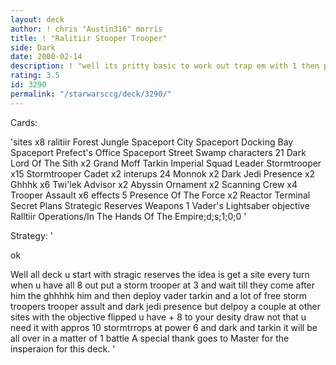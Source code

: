 ```yaml
---
layout: deck
author: ! chris "Austin316" morris
title: ! "Ralitiir Stooper Trooper"
side: Dark
date: 2000-02-14
description: ! "well its pritty basic to work out trap em with 1 then pound em with many"
rating: 3.5
id: 3290
permalink: "/starwarsccg/deck/3290/"
---
```

Cards: 

'sites x8
ralitiir
Forest
Jungle
Spaceport City
Spaceport Docking Bay
Spaceport Prefect's Office
Spaceport Street
Swamp
characters 21
Dark Lord Of The Sith x2
Grand Moff Tarkin
Imperial Squad Leader
Stormtrooper x15
Stormtrooper Cadet x2
interups 24
Monnok x2
Dark Jedi Presence x2
Ghhhk x6
Twi'lek Advisor x2
Abyssin Ornament x2
Scanning Crew x4
Trooper Assault x6
effects 5
Presence Of The Force x2
Reactor Terminal
Secret Plans
Strategic Reserves
Weapons 1
Vader's Lightsaber
objective
Ralltiir Operations/In The Hands Of The Empire;d;s;1;0;0
'

Strategy: '

ok

Well all deck u start with stragic reserves
the idea is get a site every turn when u have all 8 out put a storm trooper at 3 and wait till they come after him
the ghhhhk him and then deploy vader tarkin and a lot of free storm troopers trooper assult and dark jedi presence but delpoy a couple at other sites with the objective flipped u have + 8 to your desity draw not that u need it with appros 10 stormtrrops at power 6 and dark and  tarkin it will be all over in a matter of 1 battle
 A special thank goes to Master for the insperaion for this deck. '
